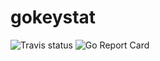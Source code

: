 # gokeystat
![Travis status](https://travis-ci.org/AlekseyLobanov/gokeystat.svg)
![Go Report Card](https://goreportcard.com/badge/github.com/alekseylobanov/gokeystat)